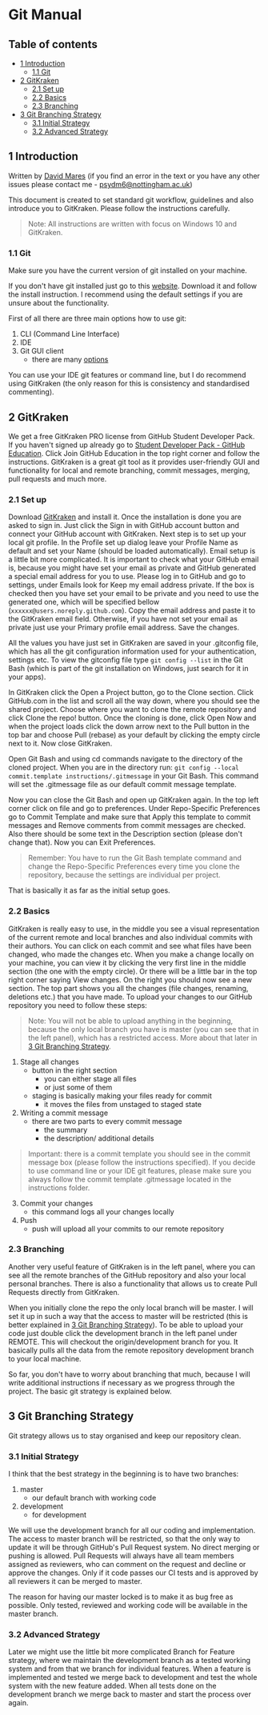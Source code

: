 # Git Manual <!-- omit in toc -->

## Table of contents <!-- omit in toc -->

- [1 Introduction](#1-introduction)
    - [1.1 Git](#11-git)
- [2 GitKraken](#2-gitkraken)
    - [2.1 Set up](#21-set-up)
    - [2.2 Basics](#22-basics)
    - [2.3 Branching](#23-branching)
- [3 Git Branching Strategy](#3-git-branching-strategy)
    - [3.1 Initial Strategy](#31-initial-strategy)
    - [3.2 Advanced Strategy](#32-advanced-strategy)

## 1 Introduction

Written by [David Mares](https://github.com/ka5p3rr)
(if you find an error in the text or you have any other issues please contact me - psydm6@nottingham.ac.uk)

This document is created to set standard git workflow, guidelines and also introduce you to GitKraken. Please follow the instructions carefully. 

> Note: All instructions are written with focus on Windows 10 and GitKraken.

### 1.1 Git

Make sure you have the current version of git installed on your machine.

If you don't have git installed just go to this [website](https://git-scm.com/). Download it and follow the install instruction. I recommend using the default settings if you are unsure about the functionality.

First of all there are three main options how to use git:

1. CLI (Command Line Interface)
2. IDE
3. Git GUI client
    - there are many [options](https://git-scm.com/downloads/guis/)

You can use your IDE git features or command line, but I do recommend using GitKraken (the only reason for this is consistency and standardised commenting).

## 2 GitKraken

We get a free GitKraken PRO license from GitHub Student Developer Pack. If you haven't signed up already go to [Student Developer Pack - GitHub Education](https://education.github.com/pack). Click Join GitHub Education in the top right corner and follow the instructions. GitKraken is a great git tool as it provides user-friendly GUI and functionality for local and remote branching, commit messages, merging, pull requests and much more.

### 2.1 Set up

Download [GitKraken](https://www.gitkraken.com/download) and install it. Once the installation is done you are asked to sign in. Just click the Sign in with GitHub account button and connect your GitHub account with GitKraken. Next step is to set up your local git profile. In the Profile set up dialog leave your Profile Name as default and set your Name (should be loaded automatically). Email setup is a little bit more complicated. It is important to check what your GitHub email is, because you might have set your email as private and GitHub generated a special email address for you to use. Please log in to GitHub and go to settings, under Emails look for Keep my email address private. If the box is checked then you have set your email to be private and you need to use the generated one, which will be specified bellow (`xxxxxx@users.noreply.github.com`). Copy the email address and paste it to the GitKraken email field. Otherwise, if you have not set your email as private just use your Primary profile email address. Save the changes.

All the values you have just set in GitKraken are saved in your .gitconfig file, which has all the git configuration information used for your authentication, settings etc. To view the gitconfig file type `git config --list` in the Git Bash (which is part of the git installation on Windows, just search for it in your apps).

In GitKraken click the Open a Project button, go to the Clone section. Click GitHub.com in the list and scroll all the way down, where you should see the shared project. Choose where you want to clone the remote repository and click Clone the repo! button. Once the cloning is done, click Open Now and when the project loads click the down arrow next to the Pull button in the top bar and choose Pull (rebase) as your default by clicking the empty circle next to it. Now close GitKraken.

Open Git Bash and using cd commands navigate to the directory of the cloned project. When you are in the directory run: `git config --local commit.template instructions/.gitmessage` in your Git Bash. This command will set the .gitmessage file as our default commit message template.

Now you can close the Git Bash and open up GitKraken again. In the top left corner click on file and go to preferences. Under Repo-Specific Preferences go to Commit Template and make sure that Apply this template to commit messages and Remove comments from commit messages are checked. Also there should be some text in the Description section (please don't change that). Now you can Exit Preferences.

> Remember: You have to run the Git Bash template command and change the Repo-Specific Preferences every time you clone the repository, because the settings are individual per project.

That is basically it as far as the initial setup goes.

### 2.2 Basics

GitKraken is really easy to use, in the middle you see a visual representation of the current remote and local branches and also individual commits with their authors. You can click on each commit and see what files have been changed, who made the changes etc. When you make a change locally on your machine, you can view it by clicking the very first line in the middle section (the one with the empty circle). Or there will be a little bar in the top right corner saying View changes. On the right you should now see a new section. The top part shows you all the changes (file changes, renaming, deletions etc.) that you have made. To upload your changes to our GitHub repository you need to follow these steps:

> Note: You will not be able to upload anything in the beginning, because the only local branch you have is master (you can see that in the left panel), which has a restricted access. More about that later in [3 Git Branching Strategy](#3-git-branching-strategy).

1. Stage all changes
    - button in the right section
        - you can either stage all files
        - or just some of them
    - staging is basically making your files ready for commit
        - it moves the files from unstaged to staged state
2. Writing a commit message
    - there are two parts to every commit message
        - the summary
        - the description/ additional details

> Important: there is a commit template you should see in the commit message box (please follow the instructions specified). If you decide to use command line or your IDE git features, please make sure you always follow the commit template .gitmessage located in the instructions folder.

3. Commit your changes
    - this command logs all your changes locally
4. Push
    - push will upload all your commits to our remote repository


### 2.3 Branching

Another very useful feature of GitKraken is in the left panel, where you can see all the remote branches of the GitHub repository and also your local personal branches. There is also a functionality that allows us to create Pull Requests directly from GitKraken.

When you initially clone the repo the only local branch will be master. I will set it up in such a way that the access to master will be restricted (this is better explained in [3 Git Branching Strategy](#3-git-branching-strategy)). To be able to upload your code just double click the development branch in the left panel under REMOTE. This will checkout the origin/development branch for you. It basically pulls all the data from the remote repository development branch to your local machine.

So far, you don't have to worry about branching that much, because I will write additional instructions if necessary as we progress through the project. The basic git strategy is explained below.

## 3 Git Branching Strategy

Git strategy allows us to stay organised and keep our repository clean.

### 3.1 Initial Strategy

I think that the best strategy in the beginning is to have two branches:

1. master
    - our default branch with working code
2. development
    - for development

We will use the development branch for all our coding and implementation. The access to master branch will be restricted, so that the only way to update it will be through GitHub's Pull Request system. No direct merging or pushing is allowed. Pull Requests will always have all team members assigned as reviewers, who can comment on the request and decline or approve the changes. Only if it code passes our CI tests and is approved by all reviewers it can be merged to master.

The reason for having our master locked is to make it as bug free as possible. Only tested, reviewed and working code will be available in the master branch.

### 3.2 Advanced Strategy

Later we might use the little bit more complicated Branch for Feature strategy, where we maintain the development branch as a tested working system and from that we branch for individual features. When a feature is implemented and tested we merge back to development and test the whole system with the new feature added. When all tests done on the development branch we merge back to master and start the process over again.